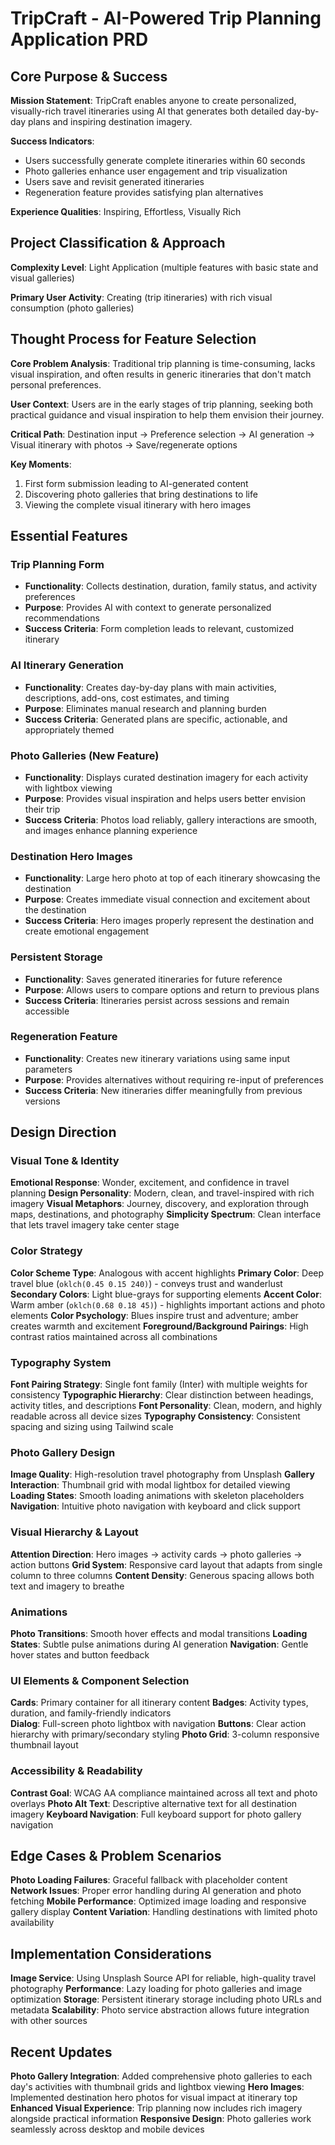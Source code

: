 # TripCraft - AI-Powered Trip Planning Application PRD

## Core Purpose & Success

**Mission Statement**: TripCraft enables anyone to create personalized, visually-rich travel itineraries using AI that generates both detailed day-by-day plans and inspiring destination imagery.

**Success Indicators**: 
- Users successfully generate complete itineraries within 60 seconds
- Photo galleries enhance user engagement and trip visualization  
- Users save and revisit generated itineraries
- Regeneration feature provides satisfying plan alternatives

**Experience Qualities**: Inspiring, Effortless, Visually Rich

## Project Classification & Approach

**Complexity Level**: Light Application (multiple features with basic state and visual galleries)

**Primary User Activity**: Creating (trip itineraries) with rich visual consumption (photo galleries)

## Thought Process for Feature Selection

**Core Problem Analysis**: Traditional trip planning is time-consuming, lacks visual inspiration, and often results in generic itineraries that don't match personal preferences.

**User Context**: Users are in the early stages of trip planning, seeking both practical guidance and visual inspiration to help them envision their journey.

**Critical Path**: Destination input → Preference selection → AI generation → Visual itinerary with photos → Save/regenerate options

**Key Moments**: 
1. First form submission leading to AI-generated content
2. Discovering photo galleries that bring destinations to life
3. Viewing the complete visual itinerary with hero images

## Essential Features

### Trip Planning Form
- **Functionality**: Collects destination, duration, family status, and activity preferences
- **Purpose**: Provides AI with context to generate personalized recommendations
- **Success Criteria**: Form completion leads to relevant, customized itinerary

### AI Itinerary Generation  
- **Functionality**: Creates day-by-day plans with main activities, descriptions, add-ons, cost estimates, and timing
- **Purpose**: Eliminates manual research and planning burden
- **Success Criteria**: Generated plans are specific, actionable, and appropriately themed

### Photo Galleries (New Feature)
- **Functionality**: Displays curated destination imagery for each activity with lightbox viewing
- **Purpose**: Provides visual inspiration and helps users better envision their trip
- **Success Criteria**: Photos load reliably, gallery interactions are smooth, and images enhance planning experience

### Destination Hero Images
- **Functionality**: Large hero photo at top of each itinerary showcasing the destination
- **Purpose**: Creates immediate visual connection and excitement about the destination
- **Success Criteria**: Hero images properly represent the destination and create emotional engagement

### Persistent Storage
- **Functionality**: Saves generated itineraries for future reference
- **Purpose**: Allows users to compare options and return to previous plans
- **Success Criteria**: Itineraries persist across sessions and remain accessible

### Regeneration Feature
- **Functionality**: Creates new itinerary variations using same input parameters
- **Purpose**: Provides alternatives without requiring re-input of preferences
- **Success Criteria**: New itineraries differ meaningfully from previous versions

## Design Direction

### Visual Tone & Identity
**Emotional Response**: Wonder, excitement, and confidence in travel planning
**Design Personality**: Modern, clean, and travel-inspired with rich imagery
**Visual Metaphors**: Journey, discovery, and exploration through maps, destinations, and photography
**Simplicity Spectrum**: Clean interface that lets travel imagery take center stage

### Color Strategy
**Color Scheme Type**: Analogous with accent highlights
**Primary Color**: Deep travel blue (`oklch(0.45 0.15 240)`) - conveys trust and wanderlust
**Secondary Colors**: Light blue-grays for supporting elements
**Accent Color**: Warm amber (`oklch(0.68 0.18 45)`) - highlights important actions and photo elements
**Color Psychology**: Blues inspire trust and adventure; amber creates warmth and excitement
**Foreground/Background Pairings**: High contrast ratios maintained across all combinations

### Typography System
**Font Pairing Strategy**: Single font family (Inter) with multiple weights for consistency
**Typographic Hierarchy**: Clear distinction between headings, activity titles, and descriptions
**Font Personality**: Clean, modern, and highly readable across all device sizes
**Typography Consistency**: Consistent spacing and sizing using Tailwind scale

### Photo Gallery Design
**Image Quality**: High-resolution travel photography from Unsplash
**Gallery Interaction**: Thumbnail grid with modal lightbox for detailed viewing
**Loading States**: Smooth loading animations with skeleton placeholders
**Navigation**: Intuitive photo navigation with keyboard and click support

### Visual Hierarchy & Layout
**Attention Direction**: Hero images → activity cards → photo galleries → action buttons
**Grid System**: Responsive card layout that adapts from single column to three columns
**Content Density**: Generous spacing allows both text and imagery to breathe

### Animations
**Photo Transitions**: Smooth hover effects and modal transitions
**Loading States**: Subtle pulse animations during AI generation
**Navigation**: Gentle hover states and button feedback

### UI Elements & Component Selection
**Cards**: Primary container for all itinerary content
**Badges**: Activity types, duration, and family-friendly indicators  
**Dialog**: Full-screen photo lightbox with navigation
**Buttons**: Clear action hierarchy with primary/secondary styling
**Photo Grid**: 3-column responsive thumbnail layout

### Accessibility & Readability
**Contrast Goal**: WCAG AA compliance maintained across all text and photo overlays
**Photo Alt Text**: Descriptive alternative text for all destination imagery
**Keyboard Navigation**: Full keyboard support for photo gallery navigation

## Edge Cases & Problem Scenarios

**Photo Loading Failures**: Graceful fallback with placeholder content
**Network Issues**: Proper error handling during AI generation and photo fetching
**Mobile Performance**: Optimized image loading and responsive gallery display
**Content Variation**: Handling destinations with limited photo availability

## Implementation Considerations

**Image Service**: Using Unsplash Source API for reliable, high-quality travel photography
**Performance**: Lazy loading for photo galleries and image optimization
**Storage**: Persistent itinerary storage including photo URLs and metadata
**Scalability**: Photo service abstraction allows future integration with other sources

## Recent Updates

**Photo Gallery Integration**: Added comprehensive photo galleries to each day's activities with thumbnail grids and lightbox viewing
**Hero Images**: Implemented destination hero photos for visual impact at itinerary top
**Enhanced Visual Experience**: Trip planning now includes rich imagery alongside practical information
**Responsive Design**: Photo galleries work seamlessly across desktop and mobile devices